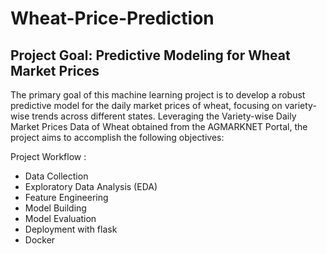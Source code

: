 # Wheat-Price-Prediction
## Project Goal: Predictive Modeling for Wheat Market Prices
The primary goal of this machine learning project is to develop a robust predictive model for the daily market prices of wheat, focusing on variety-wise trends across different states. Leveraging the Variety-wise Daily Market Prices Data of Wheat obtained from the AGMARKNET Portal, the project aims to accomplish the following objectives:

Project Workflow :
- Data Collection
- Exploratory Data Analysis (EDA)
- Feature Engineering
- Model Building
- Model Evaluation
- Deployment with flask
- Docker
